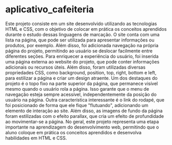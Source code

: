 # aplicativo_cafeiteria
 Este projeto consiste em um site desenvolvido utilizando as tecnologias HTML e CSS, com o objetivo de colocar em prática os conceitos aprendidos durante o estudo dessas linguagens de marcação.  O site conta com uma lista na página, que pode ser utilizada para apresentar informações ou produtos, por exemplo. Além disso, foi adicionada navegação na própria página do projeto, permitindo ao usuário se deslocar facilmente entre diferentes seções.  Para enriquecer a experiência do usuário, foi inserida uma página externa ao website do projeto, que pode conter informações adicionais ou recursos úteis. Além disso, foram utilizadas diversas propriedades CSS, como background, position, top, right, bottom e left, para estilizar a página e criar um design atraente.  Um dos destaques do projeto é o topo fixo na parte superior da página, que permanece visível mesmo quando o usuário rola a página. Isso garante que o menu de navegação esteja sempre acessível, independentemente da posição do usuário na página.  Outra característica interessante é o link do rodapé, que foi posicionado de forma que ele fique "flutuando", adicionando um elemento de interação ao site. Além disso, as imagens de fundo da página foram estilizadas com o efeito parallax, que cria um efeito de profundidade ao movimentar-se a página.  No geral, este projeto representa uma etapa importante na aprendizagem do desenvolvimento web, permitindo que o aluno coloque em prática os conceitos aprendidos e desenvolva habilidades em HTML e CSS.
